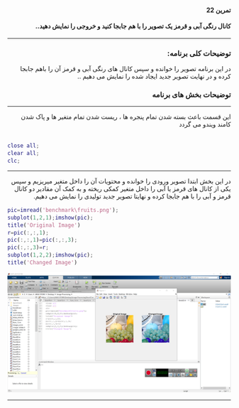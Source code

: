 
<div dir="rtl">
 
#### تمرین 22
#### کانال رنگی آبی و قرمز یک تصویر را با هم جابجا کنید و خروجی را نمایش دهید.. <br />
***
### توضیحات کلی برنامه:
در این برنامه تصویر را خوانده و سپس کانال های رنگی آبی و قرمز آن را باهم جابجا کرده و در نهایت تصویر جدید ایجاد شده را نمایش می دهیم ..
 
### توضیحات بخش های برنامه
***

 این قسمت باعث بسته شدن تمام پنجره ها ، ریست شدن تمام متغیر ها و پاک شدن کامند ویندو می گردد <br />
</div>

``` matlab

close all;         
clear all;         
clc;    

```
***
<div dir="rtl">

در این بخش ابتدا تصویر ورودی را خوانده و محتویات آن را داخل متغیر میریزیم و سپس یکی از کانال های قرمز یا آبی را داخل متغیر کمکی ریخته و به کمک آن مقادیر دو کانال
قرمز و آبی را با هم جابجا کرده و نهایتا تصویر جدید تولیدی را نمایش می دهیم.

</div>

``` matlab
pic=imread('benchmark\fruits.png');
subplot(1,2,1);imshow(pic);
title('Original Image')
r=pic(:,:,1);
pic(:,:,1)=pic(:,:,3);
pic(:,:,3)=r;
subplot(1,2,2);imshow(pic);
title('Changed Image')
```
![alt text](https://github.com/semnan-university-ai/image-processing-class/blob/9feaa9e64fc29aab022a6367a2ecde3e936fac2e/excersiecs/alirezachaji/22/Exce22.png)
***

